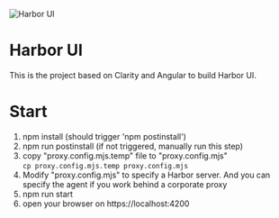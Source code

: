 ![Harbor UI](https://raw.githubusercontent.com/goharbor/website/master/docs/img/readme/harbor_logo.png)

Harbor UI
============
This is the project based on Clarity and Angular to build Harbor UI.



Start
============
1. npm install (should trigger 'npm postinstall')
2. npm run postinstall  (if not triggered, manually run this step)
3. copy "proxy.config.mjs.temp" file to "proxy.config.mjs"                 
   `cp proxy.config.mjs.temp proxy.config.mjs`
4. Modify "proxy.config.mjs" to specify a Harbor server. And you can specify the agent if you work behind a corporate proxy
5. npm run start
6. open your browser on https://localhost:4200

